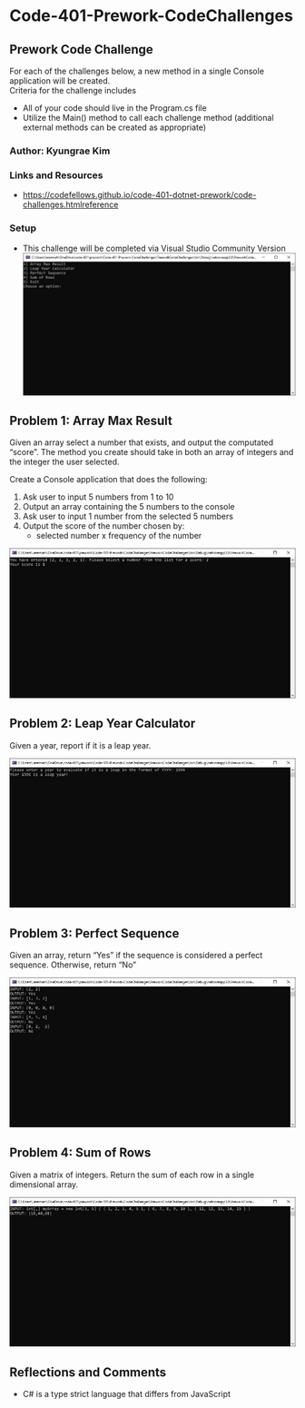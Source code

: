 # Code-401-Prework-CodeChallenges

## Prework Code Challenge
For each of the challenges below, a new method in a single Console application will be created.  
Criteria for the challenge includes
* All of your code should live in the Program.cs file
* Utilize the Main() method to call each challenge method (additional external methods can be created as appropriate)

### Author: Kyungrae Kim

### Links and Resources
* https://codefellows.github.io/code-401-dotnet-prework/code-challenges.htmlreference

### Setup
* This challenge will be completed via Visual Studio Community Version
![alt text](https://github.com/jeremymaya/Code-401-Prework-CodeChallenges/blob/master/Screenshots/Menu.JPG "Menu")

## Problem 1: Array Max Result
Given an array select a number that exists, and output the computated “score”. The method you create should take in both an array of integers and the integer the user selected.  

Create a Console application that does the following: 
1. Ask user to input 5 numbers from 1 to 10
2. Output an array containing the 5 numbers to the console
3. Ask user to input 1 number from the selected 5 numbers
3. Output the score of the number chosen by:
    * selected number x frequency of the number

![alt text](https://github.com/jeremymaya/Code-401-Prework-CodeChallenges/blob/master/Screenshots/Problem01.JPG "Problem 1")

## Problem 2: Leap Year Calculator
Given a year, report if it is a leap year.

![alt text](https://github.com/jeremymaya/Code-401-Prework-CodeChallenges/blob/master/Screenshots/Problem02.JPG "Problem 2")

## Problem 3: Perfect Sequence
Given an array, return “Yes” if the sequence is considered a perfect sequence. Otherwise, return “No”

![alt text](https://github.com/jeremymaya/Code-401-Prework-CodeChallenges/blob/master/Screenshots/Problem03.JPG "Problem 3")

## Problem 4: Sum of Rows
Given a matrix of integers. Return the sum of each row in a single dimensional array.

![alt text](https://github.com/jeremymaya/Code-401-Prework-CodeChallenges/blob/master/Screenshots/Problem04.JPG "Problem 4")

## Reflections and Comments
* C# is a type strict language that differs from JavaScript
